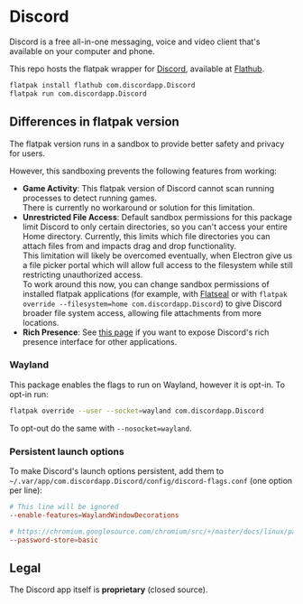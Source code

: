 # Discord

Discord is a free all-in-one messaging, voice and video client that's available on your computer and phone.

This repo hosts the flatpak wrapper for [Discord](https://discord.com/), available at [Flathub](https://flathub.org/apps/details/com.discordapp.Discord).

```sh
flatpak install flathub com.discordapp.Discord
flatpak run com.discordapp.Discord
```


## Differences in flatpak version

The flatpak version runs in a sandbox to provide better safety and privacy for users.

However, this sandboxing prevents the following features from working:

- **Game Activity**: This flatpak version of Discord cannot scan running processes to detect running games.  
  There is currently no workaround or solution for this limitation.
- **Unrestricted File Access**: Default sandbox permissions for this package limit Discord to only certain directories, so you can't access your entire Home directory. Currently, this limits which file directories you can attach files from and impacts drag and drop functionality.  
  This limitation will likely be overcomed eventually, when Electron give us a file picker portal which will allow full access to the filesystem while still restricting unauthorized access.  
  To work around this now, you can change sandbox permissions of installed flatpak applications (for example, with [Flatseal](https://flathub.org/apps/details/com.github.tchx84.Flatseal) or with `flatpak override --filesystem=home com.discordapp.Discord`) to give Discord broader file system access, allowing file attachments from more locations.
- **Rich Presence**: See [this page](https://github.com/flathub/com.discordapp.Discord/wiki/Rich-Precense-(discord-rpc)) if you want to expose Discord's rich presence interface for other applications.


### Wayland

This package enables the flags to run on Wayland, however it is opt-in. To opt-in run:

```sh
flatpak override --user --socket=wayland com.discordapp.Discord
```

To opt-out do the same with `--nosocket=wayland`.

### Persistent launch options

To make Discord's launch options persistent, add them to `~/.var/app/com.discordapp.Discord/config/discord-flags.conf` (one option per line):

```conf
# This line will be ignored
--enable-features=WaylandWindowDecorations

# https://chromium.googlesource.com/chromium/src/+/master/docs/linux/password_storage.md
--password-store=basic
```

## Legal

The Discord app itself is **proprietary** (closed source).
